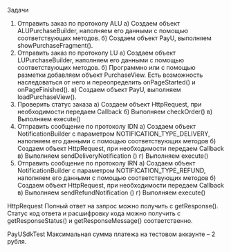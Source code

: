 Задачи
1.	Отправить заказ по протоколу ALU
а) Создаем объект ALUPurchaseBuilder, наполняем его данными с помощью соответствующих методов.
б) Создаем объект PayU, выполняем showPurchaseFragment().
2.	 Отправить заказ по протоколу LU
а) Создаем объект LUPurchaseBuilder, наполняем его данными с помощью соответствующих методов.
б) Программно или с помощью разметки добавляем объект PurchaseView.
Есть возможность наследоваться от него и переопределить onPageStarted() и onPageFinished().
в) Создаем объект PayU, выполняем loadPurchaseView().
3. 	Проверить статус заказа
а) Создаем объект HttpRequest, при необходимости передаем Callback
б) Выполняем checkOrder()
в) Выполняем execute()
4.   Отправить сообщение по протоколу IDN
а) Создаем объект NotificationBuilder с параметром NOTIFICATION_TYPE_DELIVERY, наполняем его данными с помощью соответствующих методов
б) Создаем объект HttpRequest, при необходимости передаем Callback
в) Выполняем sendDeliveryNotification ()
г) Выполняем execute()
5. 	Отправить сообщение по протоколу IRN
а) Создаем объект NotificationBuilder с параметром NOTIFICATION_TYPE_REFUND, наполняем его данными с помощью соответствующих методов
б) Создаем объект HttpRequest, при необходимости передаем Callback
в) Выполняем sendRefundNotification ()
г) Выполняем execute()

HttpRequest
Полный ответ на запрос можно получить с getResponse(). Статус код ответа и расшифровку  кода можно получить с getResponseStatus() и getResponseMessage() соответственно. 

PayUSdkTest
Максимальная сумма платежа на тестовом аккаунте – 2 рубля.


